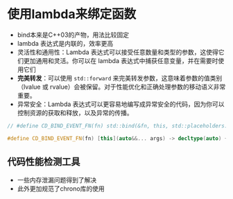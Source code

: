 # 使用lambda来绑定函数
* bind本来是C++03的产物，用法比较固定
* lambda 表达式是内联的，效率更高
* 灵活性和通用性：Lambda 表达式可以接受任意数量和类型的参数，这使得它们更加通用和灵活。你可以在 lambda 表达式中捕获任意变量，并在需要时使用它们
* **完美转发**：可以使用 `std::forward` 来完美转发参数，这意味着参数的值类别（lvalue 或 rvalue）会被保留。对于性能优化和正确处理参数的移动语义非常重要。
* 异常安全：Lambda 表达式可以更容易地编写成异常安全的代码，因为你可以控制资源的获取和释放，以及异常的传播。
```c++
// #define CD_BIND_EVENT_FN(fn) std::bind(&fn, this, std::placeholders::_1)

#define CD_BIND_EVENT_FN(fn) [this](auto&&... args) -> decltype(auto) { return this->fn(std::forward<decltype(args)>(args)...); }

```


## 代码性能检测工具
* 一些内存泄漏问题得到了解决
* 此外更加规范了chrono库的使用